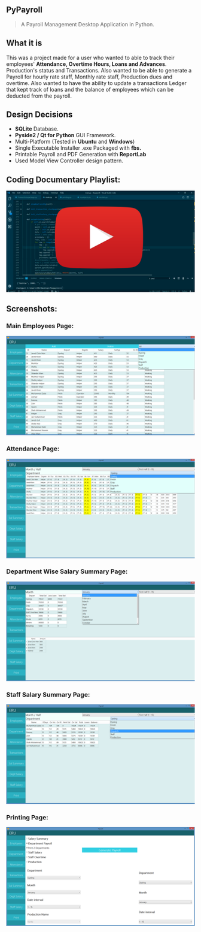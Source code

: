 ## PyPayroll

> A Payroll Management Desktop Application in Python.

## What it is

This was a project made for a user who wanted to able to track their employees' **Attendance, Overtime Hours, Loans and Advances**. Production's status and Transactions. Also wanted to be able to generate a Payroll for hourly rate staff, Monthly rate staff, Production dues and overtime. Also wanted to have the ability to update a transactions Ledger that kept track of loans and the balance of employees which can be deducted from the payroll. 

## Design Decisions

- **SQLite** Database.
- **Pyside2 / Qt for Python** GUI Framework.
- Multi-Platform (Tested in **Ubuntu** and **Windows**)
- Single Executable Installer .exe Packaged with **fbs.**
- Printable Payroll and PDF Generation with **ReportLab**
- Used Model View Controller design pattern.


## Coding Documentary Playlist:
[![Coding Documentary Playlist](_media/youtube_playlist.png)](https://www.youtube.com/watch?v=K6LJLkjxYNU&list=PL5lBgnwJRa1DR-AG9IFNBuAmgwDGGOSPS&index=1)

## Screenshots:

### Main Employees Page:
![Employee Page](_media/employeesPage.png)

### Attendance Page:
![Attendance Page](_media/attendancePage.png)

### Department Wise Salary Summary Page:
![Department wise Salary Summary Page](_media/salsummaryPage.png)

### Staff Salary Summary Page:
![Staff Salary Summary Page](_media/staffsalPage.png)

### Printing Page:
![Printing Page](_media/printingPage.png)
